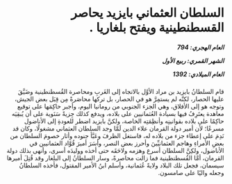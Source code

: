 <h1 dir="rtl">السلطان العثماني بايزيد يحاصر القسطنطينية ويفتح بلغاريا .</h1>

<h5 dir="rtl">العام الهجري:  794

الشهر القمري: ربيع الأول

العام الميلادي: 1392</h5>

<p dir="rtl">قام السلطانُ بايزيد بن مراد الأوَّل بالاتجاه إلى الغَربِ ومحاصرة القُسطنطينية وضَيَّقَ عليها الحصار، لكنَّه لم يستمِرَّ هو في الحصار، بل تركها محاصَرةً مِن قِبَل بعض الجيش، وتوجه هو إلى الأفلاق، وهي الجزء الجنوبي من رومانيا اليوم، وأجبر حاكِمَها على توقيع معاهدة يعتَرِفُ فيها بسيادة العُثمانيين على بلاده، ويدفع كذلك جِزيةً سَنَوية على أن يُبقِيَه حاكِمًا على بلاده بقوانينِه وأنظِمَتِه الخاصة، ولكنَّ بايزيد اضطر للعودةِ إلى الأناضول مسرعًا؛ لأن أمير دولة القرمان علاء الدين لَمَّا وجد السلطان العثماني مشغولًا، وكان قد نَدِمَ على إعطاء جزء من بلاده له، فاستغل الظرفَ وعَبَّأ جنوده وأثار خصومَ السلطان من بعضِ الأمراءِ وهاجم العثمانيِّينَ وأحرز بعض النصر، وأسَرَ أميرَ قُوَّاد العثمانيين في الأناضول، ولكِنَّ السلطان أسرع وهزمه ولاحَقَه حتى أخذه ووليدَه أسرى، وأنهى بذلك دولة القرمان، أمَّا القُسطنطينية فما زالت محاصرةً، وسار السلطانُ إلى البلغار وقد قُتِلَ أميرها سيسمان، فجعل تلك البلاد ولايةً عُثمانية، وأسلم ابنُ الأمير المقتول، فأخذه السلطانُ وجعله واليًا على صامسون.</p></br>
